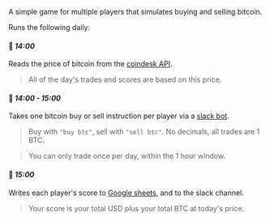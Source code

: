A simple game for multiple players that simulates buying and selling bitcoin.

Runs the following daily:

#### 🌲 *14:00*

Reads the price of bitcoin from the [coindesk API](https://www.coindesk.com/api/).

> All of the day's trades and scores are based on this price.

#### 🌳 *14:00 - 15:00*

Takes one bitcoin buy or sell instruction per player via a [slack bot](https://api.slack.com/).

> Buy with `"buy btc"`, sell with `"sell btc"`. No decimals, all trades are 1 BTC. 

> You can only trade once per day, within the 1 hour window.

#### 🎄 *15:00*

Writes each player's score to [Google sheets](https://developers.google.com/sheets/api/), and to the slack channel. 

> Your score is your total USD plus your total BTC at today's price.


